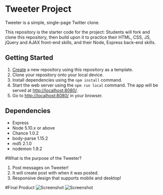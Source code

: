 # Tweeter Project

Tweeter is a simple, single-page Twitter clone.

This repository is the starter code for the project: Students will fork and clone this repository, then build upon it to practice their HTML, CSS, JS, jQuery and AJAX front-end skills, and their Node, Express back-end skills.

## Getting Started

1. [Create](https://docs.github.com/en/repositories/creating-and-managing-repositories/creating-a-repository-from-a-template) a new repository using this repository as a template.
2. Clone your repository onto your local device.
3. Install dependencies using the `npm install` command.
3. Start the web server using the `npm run local` command. The app will be served at <http://localhost:8080/>.
4. Go to <http://localhost:8080/> in your browser.

## Dependencies

- Express
- Node 5.10.x or above
- Chance 1.0.2
- body-parse 1.15.2
- md5 2.1.0
- nodemon 1.9.2

#What is the purpose of the Tweeter?

1. Post messages on Tweeter!
2. It will create post with when it was posted.
3. Responsive design that supports mobile and desktop!

#Final Product
![Screenshot]([screenshot.png](https://github.com/hbkang02/tweeter/blob/master/Screenshot/Screenshot%202022-12-08%20at%2010.51.02%20PM.png))
![Screenshot]([screenshot.png](https://github.com/hbkang02/tweeter/blob/master/Screenshot/Screenshot%202022-12-08%20at%2010.51.19%20PM.png))
